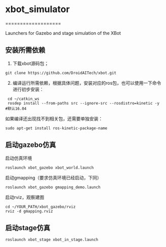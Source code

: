 # xbot_simulator
===================

Launchers for Gazebo and stage simulation of the XBot

## 安装所需依赖

1. 下载xbot源码包；

```
git clone https://github.com/DroidAITech/xbot.git
```
2. 编译运行所需依赖，根据具体问题，安装对应的ros包，也可以使用一下命令进行初步安装：

```
 cd ~/catkin_ws
 rosdep install --from-paths src --ignore-src --rosdistro=kinetic -y      #默认16.04
```

如果编译还出现找不到相关包，还需要单独安装：

```
sudo apt-get install ros-kinetic-package-name
```

## 启动gazebo仿真

启动仿真环境

```
roslaunch xbot_gazebo xbot_world.launch
```

启动gmapping（要求仿真环境已经启动，下同）

```
roslaunch xbot_gazebo gmapping_demo.launch
```

启动rviz，观察建图

```
cd ~/YOUR_PATH/xbot_gazebo/rviz
rviz -d gmapping.rviz
```

## 启动stage仿真

```
roslaunch xbot_stage xbot_in_stage.launch
```
